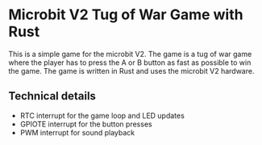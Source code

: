 # Microbit V2 Tug of War Game with Rust

This is a simple game for the microbit V2. The game is a tug of war game where the player has to press the A or B button as fast as possible to win the game. The game is written in Rust and uses the microbit V2 hardware.

## Technical details

- RTC interrupt for the game loop and LED updates
- GPIOTE interrupt for the button presses
- PWM interrupt for sound playback
